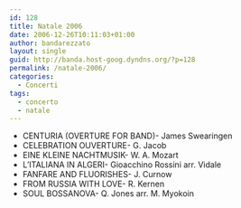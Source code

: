 ```yaml
---
id: 128
title: Natale 2006
date: 2006-12-26T10:11:03+01:00
author: bandarezzato
layout: single
guid: http://banda.host-goog.dyndns.org/?p=128
permalink: /natale-2006/
categories:
  - Concerti
tags:
  - concerto
  - natale
---
```

  * CENTURIA (OVERTURE FOR BAND)- James Swearingen
  * CELEBRATION OUVERTURE- G. Jacob
  * EINE KLEINE NACHTMUSIK- W. A. Mozart
  * L&#8217;ITALIANA IN ALGERI- Gioacchino Rossini arr. Vidale
  * FANFARE AND FLUORISHES- J. Curnow
  * FROM RUSSIA WITH LOVE- R. Kernen
  * SOUL BOSSANOVA- Q. Jones arr. M. Myokoin